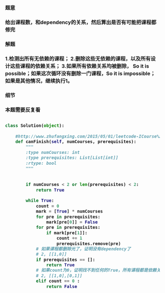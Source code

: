 <h3>题意<h3>
<p>给出课程数，和dependency的关系，然后算出是否有可能把课程都修完<p>

<h3>解题<h3>
<p>
1.检测出所有无依赖的课程；
2.删除这些无依赖的课程，以及所有设计这些课程的依赖关系；
3.如果所有依赖关系均被删除， So it is possible；如果这次循环没有删除一门课程，So it is impossible；如果是其他情况，继续执行1。
<p>

<h3>细节<h3>
<p>本题需要反复看<p>


```python

class Solution(object):
    
    #http://www.zhufangxing.com/2015/05/01/leetcode-ICourse%20Schedule/
    def canFinish(self, numCourses, prerequisites):
        """
        :type numCourses: int
        :type prerequisites: List[List[int]]
        :rtype: bool
        """
        
        
        if numCourses < 2 or len(prerequisites) < 2:
            return True
    
        while True:
            count = 0
            mark = [True] * numCourses
            for pre in prerequisites:
                mark[pre[0]] = False
            for pre in prerequisites:
                if mark[pre[1]]:
                    count += 1
                    prerequisites.remove(pre)
            # 如果课程都删除光了，证明没有dependency了
            # 2, [[1,0]]
            if prerequisites == []:
                return True
            # 如果count为0，证明找不到任何的True，所有课程都是依赖关系
            # 2, [[1,0],[0,1]]
            elif count == 0 :
                return False
        
```
